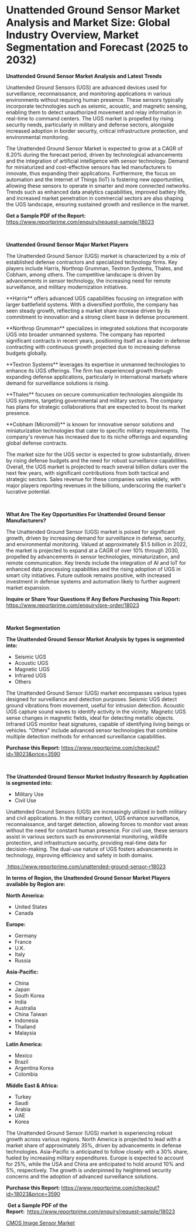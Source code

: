<p><h1>Unattended Ground Sensor Market Analysis and Market Size: Global Industry Overview, Market Segmentation and Forecast (2025 to 2032)</h1></p><p><strong>Unattended Ground Sensor Market Analysis and Latest Trends</strong></p>
<p><p>Unattended Ground Sensors (UGS) are advanced devices used for surveillance, reconnaissance, and monitoring applications in various environments without requiring human presence. These sensors typically incorporate technologies such as seismic, acoustic, and magnetic sensing, enabling them to detect unauthorized movement and relay information in real-time to command centers. The UGS market is propelled by rising security needs, particularly in military and defense sectors, alongside increased adoption in border security, critical infrastructure protection, and environmental monitoring.</p><p>The Unattended Ground Sensor Market is expected to grow at a CAGR of 6.20% during the forecast period, driven by technological advancements and the integration of artificial intelligence with sensor technology. Demand for miniaturized and cost-effective sensors has led manufacturers to innovate, thus expanding their applications. Furthermore, the focus on automation and the Internet of Things (IoT) is fostering new opportunities, allowing these sensors to operate in smarter and more connected networks. Trends such as enhanced data analytics capabilities, improved battery life, and increased market penetration in commercial sectors are also shaping the UGS landscape, ensuring sustained growth and resilience in the market.</p></p>
<p><strong>Get a Sample PDF of the Report:&nbsp;</strong> <a href="https://www.reportprime.com/enquiry/request-sample/18023?utm_campaign=3139&utm_medium=2&utm_source=Github&utm_content=ia&utm_term=18032025&utm_id=unattended-ground-sensor">https://www.reportprime.com/enquiry/request-sample/18023</a></p>
<p>&nbsp;</p>
<p><strong>Unattended Ground Sensor Major Market Players</strong></p>
<p><p>The Unattended Ground Sensor (UGS) market is characterized by a mix of established defense contractors and specialized technology firms. Key players include Harris, Northrop Grumman, Textron Systems, Thales, and Cobham, among others. The competitive landscape is driven by advancements in sensor technology, the increasing need for remote surveillance, and military modernization initiatives.</p><p>**Harris** offers advanced UGS capabilities focusing on integration with larger battlefield systems. With a diversified portfolio, the company has seen steady growth, reflecting a market share increase driven by its commitment to innovation and a strong client base in defense procurement.</p><p>**Northrop Grumman** specializes in integrated solutions that incorporate UGS into broader unmanned systems. The company has reported significant contracts in recent years, positioning itself as a leader in defense contracting with continuous growth projected due to increasing defense budgets globally.</p><p>**Textron Systems** leverages its expertise in unmanned technologies to enhance its UGS offerings. The firm has experienced growth through expanding defense applications, particularly in international markets where demand for surveillance solutions is rising.</p><p>**Thales** focuses on secure communication technologies alongside its UGS systems, targeting governmental and military sectors. The company has plans for strategic collaborations that are expected to boost its market presence.</p><p>**Cobham (Micromill)** is known for innovative sensor solutions and miniaturization technologies that cater to specific military requirements. The company's revenue has increased due to its niche offerings and expanding global defense contracts.</p><p>The market size for the UGS sector is expected to grow substantially, driven by rising defense budgets and the need for robust surveillance capabilities. Overall, the UGS market is projected to reach several billion dollars over the next few years, with significant contributions from both tactical and strategic sectors. Sales revenue for these companies varies widely, with major players reporting revenues in the billions, underscoring the market's lucrative potential.</p></p>
<p>&nbsp;</p>
<p><strong>What Are The Key Opportunities For Unattended Ground Sensor Manufacturers?</strong></p>
<p><p>The Unattended Ground Sensor (UGS) market is poised for significant growth, driven by increasing demand for surveillance in defense, security, and environmental monitoring. Valued at approximately $1.5 billion in 2022, the market is projected to expand at a CAGR of over 10% through 2030, propelled by advancements in sensor technologies, miniaturization, and remote communication. Key trends include the integration of AI and IoT for enhanced data processing capabilities and the rising adoption of UGS in smart city initiatives. Future outlook remains positive, with increased investment in defense systems and automation likely to further augment market expansion.</p></p>
<p><strong>Inquire or Share Your Questions If Any Before Purchasing This Report:</strong> <a href="https://www.reportprime.com/enquiry/pre-order/18023?utm_campaign=3139&utm_medium=2&utm_source=Github&utm_content=ia&utm_term=18032025&utm_id=unattended-ground-sensor">https://www.reportprime.com/enquiry/pre-order/18023</a></p>
<p>&nbsp;</p>
<p><strong>Market Segmentation</strong></p>
<p><strong>The Unattended Ground Sensor Market Analysis by types is segmented into:</strong></p>
<p><ul><li>Seismic UGS</li><li>Acoustic UGS</li><li>Magnetic UGS</li><li>Infrared UGS</li><li>Others</li></ul></p>
<p><p>The Unattended Ground Sensor (UGS) market encompasses various types designed for surveillance and detection purposes. Seismic UGS detect ground vibrations from movement, useful for intrusion detection. Acoustic UGS capture sound waves to identify activity in the vicinity. Magnetic UGS sense changes in magnetic fields, ideal for detecting metallic objects. Infrared UGS monitor heat signatures, capable of identifying living beings or vehicles. "Others" include advanced sensor technologies that combine multiple detection methods for enhanced surveillance capabilities.</p></p>
<p><strong>Purchase this Report:&nbsp;</strong><a href="https://www.reportprime.com/checkout?id=18023&price=3590&utm_campaign=3139&utm_medium=2&utm_source=Github&utm_content=ia&utm_term=18032025&utm_id=unattended-ground-sensor">https://www.reportprime.com/checkout?id=18023&price=3590</a></p>
<p>&nbsp;</p>
<p><strong>The Unattended Ground Sensor Market Industry Research by Application is segmented into:</strong></p>
<p><ul><li>Military Use</li><li>Civil Use</li></ul></p>
<p><p>Unattended Ground Sensors (UGS) are increasingly utilized in both military and civil applications. In the military context, UGS enhance surveillance, reconnaissance, and target detection, allowing forces to monitor vast areas without the need for constant human presence. For civil use, these sensors assist in various sectors such as environmental monitoring, wildlife protection, and infrastructure security, providing real-time data for decision-making. The dual-use nature of UGS fosters advancements in technology, improving efficiency and safety in both domains.</p></p>
<p><a href="https://www.reportprime.com/unattended-ground-sensor-r18023?utm_campaign=3139&utm_medium=2&utm_source=Github&utm_content=ia&utm_term=18032025&utm_id=unattended-ground-sensor">&nbsp;https://www.reportprime.com/unattended-ground-sensor-r18023</a></p>
<p><strong>In terms of Region, the Unattended Ground Sensor Market Players available by Region are:</strong></p>
<p>
    <p> <strong> North America: </strong>
        <ul>
            <li>United States</li>
            <li>Canada</li>
        </ul>
        </p> 
    <p> <strong> Europe: </strong>
        <ul>
            <li>Germany</li>
            <li>France</li>
            <li>U.K.</li>
            <li>Italy</li>
            <li>Russia</li>
        </ul>
        </p> 
    <p> <strong> Asia-Pacific: </strong>
        <ul>
            <li>China</li>
            <li>Japan</li>
            <li>South Korea</li>
            <li>India</li>
            <li>Australia</li>
            <li>China Taiwan</li>
            <li>Indonesia</li>
            <li>Thailand</li>
            <li>Malaysia</li>
        </ul>
        </p> 
    <p> <strong> Latin America: </strong>
        <ul>
            <li>Mexico</li>
            <li>Brazil</li>
            <li>Argentina Korea</li>
            <li>Colombia</li>
        </ul>
        </p> 
    <p> <strong> Middle East & Africa: </strong>
        <ul>
            <li>Turkey</li>
            <li>Saudi</li>
            <li>Arabia</li>
            <li>UAE</li>
            <li>Korea</li>
        </ul>
    </p>
    </p>
<p><p>The Unattended Ground Sensor (UGS) market is experiencing robust growth across various regions. North America is projected to lead with a market share of approximately 35%, driven by advancements in defense technologies. Asia-Pacific is anticipated to follow closely with a 30% share, fueled by increasing military expenditures. Europe is expected to account for 25%, while the USA and China are anticipated to hold around 10% and 5%, respectively. The growth is underpinned by heightened security concerns and the adoption of advanced surveillance solutions.</p></p>
<p><strong>Purchase this Report: </strong><a href="https://www.reportprime.com/checkout?id=18023&price=3590&utm_campaign=3139&utm_medium=2&utm_source=Github&utm_content=ia&utm_term=18032025&utm_id=unattended-ground-sensor">https://www.reportprime.com/checkout?id=18023&price=3590</a></p>
<p>&nbsp;<strong>Get a Sample PDF of the Report:&nbsp;&nbsp;</strong><a href="https://www.reportprime.com/enquiry/request-sample/18023?utm_campaign=3139&utm_medium=2&utm_source=Github&utm_content=ia&utm_term=18032025&utm_id=unattended-ground-sensor">https://www.reportprime.com/enquiry/request-sample/18023</a></p>
<p><strong></strong></p>
<p><p><a href="https://github.com/ziwersekos/Market-Research-Report-List-1/blob/main/cmos-image-sensor-market.md?utm_campaign=3139&utm_medium=2&utm_source=Github&utm_content=ia&utm_term=18032025&utm_id=unattended-ground-sensor">CMOS Image Sensor Market</a></p></p>